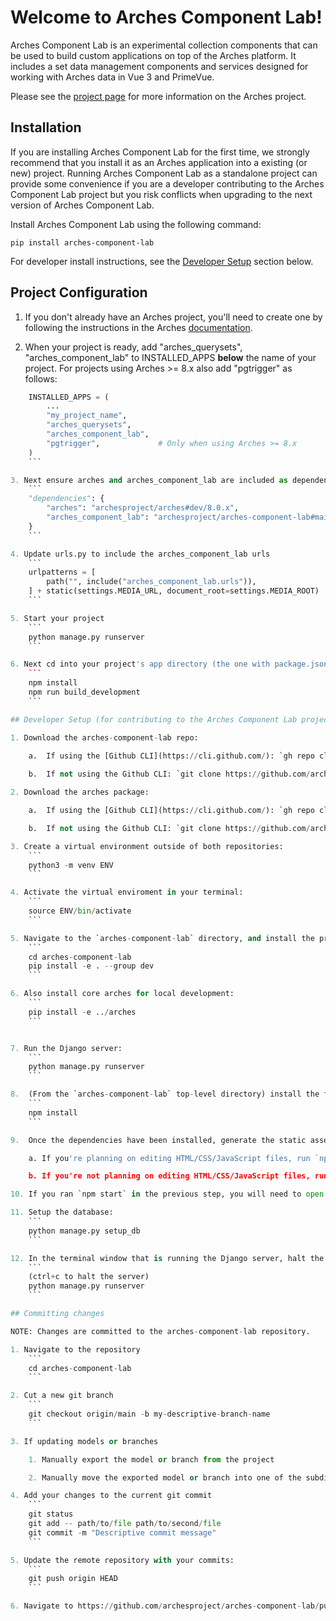 # Welcome to Arches Component Lab!

Arches Component Lab is an experimental collection components that can be used to build custom applications on top of the Arches platform. It includes a set data management components and services designed for working with Arches data in Vue 3 and PrimeVue.

Please see the [project page](http://archesproject.org/) for more information on the Arches project.


## Installation

If you are installing Arches Component Lab for the first time, we strongly recommend that you install it as an Arches application into a existing (or new) project. Running Arches Component Lab as a standalone project can provide some convenience if you are a developer contributing to the Arches Component Lab project but you risk conflicts when upgrading to the next version of Arches Component Lab.

Install Arches Component Lab using the following command:
```
pip install arches-component-lab
```

For developer install instructions, see the [Developer Setup](#developer-setup-for-contributing-to-the-arches-component-lab-project) section below.


## Project Configuration

1. If you don't already have an Arches project, you'll need to create one by following the instructions in the Arches [documentation](http://archesproject.org/documentation/).

2. When your project is ready, add "arches_querysets", "arches_component_lab" to INSTALLED_APPS **below** the name of your project. 
For projects using Arches >= 8.x also add "pgtrigger" as follows:
```python
    INSTALLED_APPS = (
        ...
        "my_project_name",
        "arches_querysets",
        "arches_component_lab",
        "pgtrigger",             # Only when using Arches >= 8.x
    )
    ```

3. Next ensure arches and arches_component_lab are included as dependencies in package.json
    ```
    "dependencies": {
        "arches": "archesproject/arches#dev/8.0.x",
        "arches_component_lab": "archesproject/arches-component-lab#main"
    }
    ```

4. Update urls.py to include the arches_component_lab urls
    ```
    urlpatterns = [
        path("", include("arches_component_lab.urls")),
    ] + static(settings.MEDIA_URL, document_root=settings.MEDIA_ROOT)
    ```

5. Start your project
    ```
    python manage.py runserver
    ```

6. Next cd into your project's app directory (the one with package.json) install and build front-end dependencies:
    ```
    npm install
    npm run build_development
    ```

## Developer Setup (for contributing to the Arches Component Lab project)

1. Download the arches-component-lab repo:

    a.  If using the [Github CLI](https://cli.github.com/): `gh repo clone archesproject/arches-component-lab`
    
    b.  If not using the Github CLI: `git clone https://github.com/archesproject/arches-component-lab.git`

2. Download the arches package:

    a.  If using the [Github CLI](https://cli.github.com/): `gh repo clone archesproject/arches`

    b.  If not using the Github CLI: `git clone https://github.com/archesproject/arches.git`

3. Create a virtual environment outside of both repositories: 
    ```
    python3 -m venv ENV
    ```

4. Activate the virtual enviroment in your terminal:
    ```
    source ENV/bin/activate
    ```

5. Navigate to the `arches-component-lab` directory, and install the project (with development dependencies):
    ```
    cd arches-component-lab
    pip install -e . --group dev
    ```

6. Also install core arches for local development:
    ```
    pip install -e ../arches
    ```


7. Run the Django server:
    ```
    python manage.py runserver
    ```

8.  (From the `arches-component-lab` top-level directory) install the frontend dependencies:
    ```
    npm install
    ```

9.  Once the dependencies have been installed, generate the static asset bundle:

    a. If you're planning on editing HTML/CSS/JavaScript files, run `npm start`. This will start a development server that will automatically detect changes to static assets and rebuild the bundle.

    b. If you're not planning on editing HTML/CSS/JavaScript files, run `npm run build_development`

10. If you ran `npm start` in the previous step, you will need to open a new terminal window and activate the virtual environment in the new terminal window. If you ran `npm run build_development` then you can skip this step.

11. Setup the database:
    ```
    python manage.py setup_db
    ```

12. In the terminal window that is running the Django server, halt the server and restart it.
    ```
    (ctrl+c to halt the server)
    python manage.py runserver
    ```

## Committing changes

NOTE: Changes are committed to the arches-component-lab repository. 

1. Navigate to the repository
    ```
    cd arches-component-lab
    ```

2. Cut a new git branch
    ```
    git checkout origin/main -b my-descriptive-branch-name
    ```

3. If updating models or branches

    1. Manually export the model or branch from the project

    2. Manually move the exported model or branch into one of the subdirectories in the `arches-component-lab/arches_component_lab/pkg/graphs` directory.

4. Add your changes to the current git commit
    ```
    git status
    git add -- path/to/file path/to/second/file
    git commit -m "Descriptive commit message"
    ```

5. Update the remote repository with your commits:
    ```
    git push origin HEAD
    ```

6. Navigate to https://github.com/archesproject/arches-component-lab/pulls to see and commit the pull request